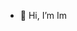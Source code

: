 - 👋 Hi, I’m Im

<!---
angulimala/angulimala is a ✨ special ✨ repository because its `README.md` (this file) appears on your GitHub profile.
You can click the Preview link to take a look at your changes.
--->
